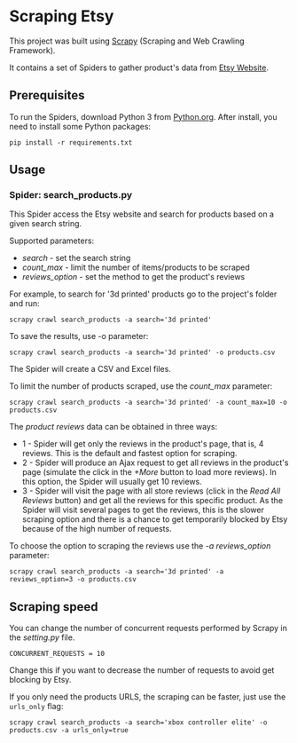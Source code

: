 # Scraping Etsy

This project was built using [Scrapy](https://scrapy.org/) (Scraping and Web Crawling Framework).

It contains a set of Spiders to gather product's data from [Etsy Website](www.etsy.com).

## Prerequisites

To run the Spiders, download Python 3 from [Python.org](https://www.python.org/). 
After install, you need to install some Python packages:
```
pip install -r requirements.txt

```
## Usage

### Spider: search_products.py

This Spider access the Etsy website and search for products based on a given search string.

Supported parameters:
* *search* - set the search string
* *count_max* - limit the number of items/products to be scraped
* *reviews_option* - set the method to get the product's reviews

For example, to search for '3d printed' products go to the project's folder and run:
```
scrapy crawl search_products -a search='3d printed' 
```
To save the results, use -o parameter:
```
scrapy crawl search_products -a search='3d printed' -o products.csv
```
The Spider will create a CSV and Excel files.

To limit the number of products scraped, use the *count_max* parameter:
```
scrapy crawl search_products -a search='3d printed' -a count_max=10 -o products.csv
```

The *product reviews* data can be obtained in three ways:
* 1 - Spider will get only the reviews in the product's page, that is, 4 reviews. This is the default and fastest option for scraping.
* 2 - Spider will produce an Ajax request to get all reviews in the product's page (simulate the click in the *+More* button to load more reviews). In this option, the Spider will usually get 10 reviews.
* 3 - Spider will visit the page with all store reviews (click in the *Read All Reviews* button) and get all the reviews for this specific product. As the Spider will visit several pages to get the reviews, this is the slower scraping option and there is a chance to get temporarily blocked by Etsy because of the high number of requests.

To choose the option to scraping the reviews use the *-a reviews_option* parameter:
```
scrapy crawl search_products -a search='3d printed' -a reviews_option=3 -o products.csv
```

## Scraping speed

You can change the number of concurrent requests performed by Scrapy in the *setting.py* file.
```
CONCURRENT_REQUESTS = 10
```
Change this if you want to decrease the number of requests to avoid get blocking by Etsy.

If you only need the products URLS, the scraping can be faster, just use the `urls_only` flag:

```
scrapy crawl search_products -a search='xbox controller elite' -o products.csv -a urls_only=true
```